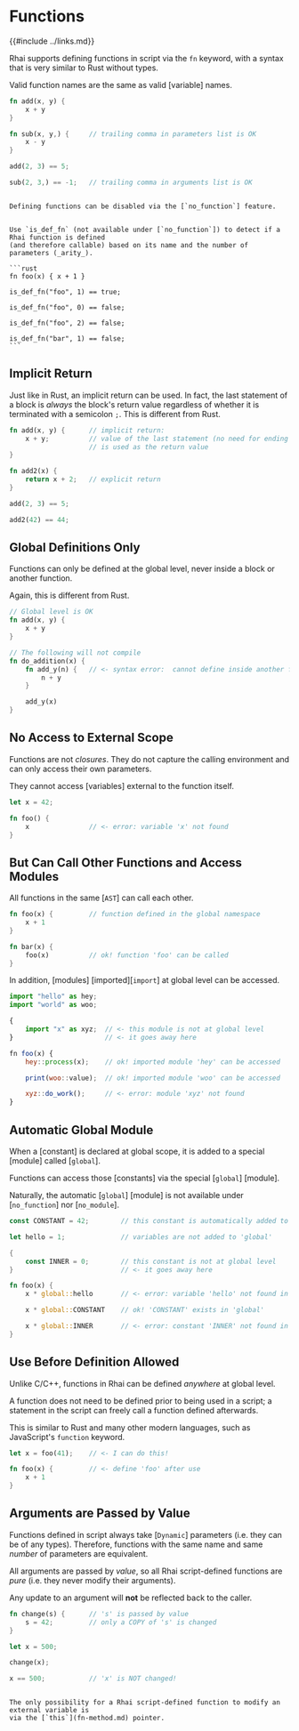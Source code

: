 Functions
=========

{{#include ../links.md}}

Rhai supports defining functions in script via the `fn` keyword, with a syntax that is very similar to Rust without types.

Valid function names are the same as valid [variable] names.

```rust
fn add(x, y) {
    x + y
}

fn sub(x, y,) {     // trailing comma in parameters list is OK
    x - y
}

add(2, 3) == 5;

sub(2, 3,) == -1;   // trailing comma in arguments list is OK
```

```admonish tip.small "Tip: Disable functions"

Defining functions can be disabled via the [`no_function`] feature.
```

~~~admonish tip.small "Tip: `is_def_fn`"

Use `is_def_fn` (not available under [`no_function`]) to detect if a Rhai function is defined
(and therefore callable) based on its name and the number of parameters (_arity_).

```rust
fn foo(x) { x + 1 }

is_def_fn("foo", 1) == true;

is_def_fn("foo", 0) == false;

is_def_fn("foo", 2) == false;

is_def_fn("bar", 1) == false;
```
~~~


Implicit Return
---------------

Just like in Rust, an implicit return can be used. In fact, the last statement of a block is
_always_ the block's return value regardless of whether it is terminated with a semicolon `;`.
This is different from Rust.

```rust
fn add(x, y) {      // implicit return:
    x + y;          // value of the last statement (no need for ending semicolon)
                    // is used as the return value
}

fn add2(x) {
    return x + 2;   // explicit return
}

add(2, 3) == 5;

add2(42) == 44;
```


Global Definitions Only
-----------------------

Functions can only be defined at the global level, never inside a block or another function.

Again, this is different from Rust.

```rust
// Global level is OK
fn add(x, y) {
    x + y
}

// The following will not compile
fn do_addition(x) {
    fn add_y(n) {   // <- syntax error:  cannot define inside another function
        n + y
    }

    add_y(x)
}
```


No Access to External Scope
---------------------------

Functions are not _closures_. They do not capture the calling environment and can only access their
own parameters.

They cannot access [variables] external to the function itself.

```rust
let x = 42;

fn foo() {
    x               // <- error: variable 'x' not found
}
```


But Can Call Other Functions and Access Modules
-----------------------------------------------

All functions in the same [`AST`] can call each other.

```rust
fn foo(x) {         // function defined in the global namespace
    x + 1
}

fn bar(x) {
    foo(x)          // ok! function 'foo' can be called
}
```

In addition, [modules] [imported][`import`] at global level can be accessed.

```js
import "hello" as hey;
import "world" as woo;

{
    import "x" as xyz;  // <- this module is not at global level
}                       // <- it goes away here

fn foo(x) {
    hey::process(x);    // ok! imported module 'hey' can be accessed

    print(woo::value);  // ok! imported module 'woo' can be accessed

    xyz::do_work();     // <- error: module 'xyz' not found
}
```


Automatic Global Module
-----------------------

When a [constant] is declared at global scope, it is added to a special [module] called [`global`].

Functions can access those [constants] via the special [`global`] [module].

Naturally, the automatic [`global`] [module] is not available under [`no_function`] nor [`no_module`].

```rust
const CONSTANT = 42;        // this constant is automatically added to 'global'

let hello = 1;              // variables are not added to 'global'

{
    const INNER = 0;        // this constant is not at global level
}                           // <- it goes away here

fn foo(x) {
    x * global::hello       // <- error: variable 'hello' not found in 'global'

    x * global::CONSTANT    // ok! 'CONSTANT' exists in 'global'

    x * global::INNER       // <- error: constant 'INNER' not found in 'global'
}
```


Use Before Definition Allowed
-----------------------------

Unlike C/C++, functions in Rhai can be defined _anywhere_ at global level.

A function does not need to be defined prior to being used in a script; a statement in the script
can freely call a function defined afterwards.

This is similar to Rust and many other modern languages, such as JavaScript's `function` keyword.

```rust
let x = foo(41);    // <- I can do this!

fn foo(x) {         // <- define 'foo' after use
    x + 1
}
```


Arguments are Passed by Value
-----------------------------

Functions defined in script always take [`Dynamic`] parameters (i.e. they can be of any types).
Therefore, functions with the same name and same _number_ of parameters are equivalent.

All arguments are passed by _value_, so all Rhai script-defined functions are _pure_
(i.e. they never modify their arguments).

Any update to an argument will **not** be reflected back to the caller.


```rust
fn change(s) {      // 's' is passed by value
    s = 42;         // only a COPY of 's' is changed
}

let x = 500;

change(x);

x == 500;           // 'x' is NOT changed!
```

```admonish warning.small "Rhai functions are pure"

The only possibility for a Rhai script-defined function to modify an external variable is
via the [`this`](fn-method.md) pointer.
```
